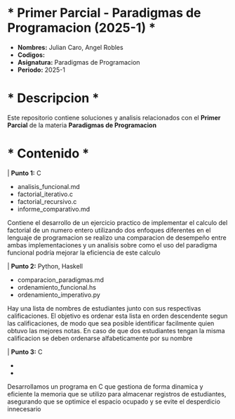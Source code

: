 #    * Primer Parcial - Paradigmas de Programacion (2025-1) *

- **Nombres:** Julian Caro, Angel Robles
- **Codigos:** 
- **Asignatura:** Paradigmas de Programacion
- **Periodo:** 2025-1

# * Descripcion *  
Este repositorio contiene soluciones y analisis relacionados con el **Primer Parcial** de la materia **Paradigmas de Programacion**

# * Contenido *
| **Punto 1:**
C

- analisis_funcional.md
- factorial_iterativo.c
- factorial_recursivo.c
- informe_comparativo.md

Contiene el desarrollo de un ejercicio practico de implementar el calculo del factorial de un numero entero utilizando dos enfoques diferentes en el lenguaje de programacion se realizo una comparacion de desempeño entre ambas implementaciones y un analisis sobre como el uso del paradigma funcional podría mejorar la eficiencia de este calculo


| **Punto 2:**
Python, Haskell

- comparacion_paradigmas.md 
- ordenamiento_funcional.hs
- ordenamiento_imperativo.py

Hay una lista de nombres de estudiantes junto con sus respectivas calificaciones. El objetivo es ordenar esta lista en orden descendente segun las calificaciones, de modo que sea posible identificar facilmente quien obtuvo las mejores notas. En caso de que dos estudiantes tengan la misma calificacion se deben ordenarse alfabeticamente por su nombre

| **Punto 3:**
C

-
-

Desarrollamos un programa en C que gestiona de forma dinamica y eficiente la memoria que se utilizo para almacenar registros de estudiantes, asegurando que se optimice el espacio ocupado y se evite el desperdicio innecesario

